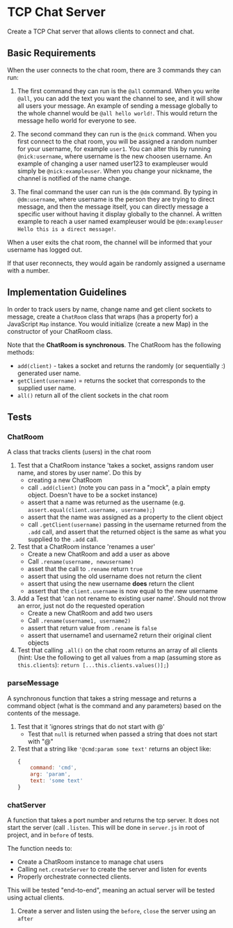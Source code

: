 TCP Chat Server
===

Create a TCP Chat server that allows clients to connect and chat.

## Basic Requirements

When the user connects to the chat room, there are 3 commands they can run:

1. The first command they can run is the `@all` command. When you write `@all`, you can add the text you want 
the channel to see, and it will show all users your message. An example of sending a message globally to the 
whole channel would be `@all hello world!`. This would return the message hello world for everyone to see.

2. The second command they can run is the `@nick` command. When you first connect to the chat room, you will be 
assigned a random number for your username, for example `user1`. You can alter this by running `@nick:username`, where username is the new choosen username. An example of changing a user named user123 to exampleuser would simply be `@nick:exampleuser`. 
When you change your nickname, the channel is notified of the name change.

3. The final command the user can run is the `@dm` command. By typing in `@dm:username`, 
where username is the person they are trying to direct message, and then the message itself, you can directly message a specific user without having it display 
globally to the channel. A written example to reach a user named exampleuser would be 
`@dm:exampleuser Hello this is a direct message!`.

When a user exits the chat room, the channel will be informed that your username has logged out. 

If that user reconnects, they would again be randomly assigned a username with a number.

## Implementation Guidelines

In order to track users by name, change name and get client sockets to message, create a `ChatRoom` class that wraps (has a property for) a JavaScript `Map` instance. You would initialize (create a new Map) in the constructor of your ChatRoom class.

Note that the **ChatRoom is synchronous**. The ChatRoom has the following methods:

* `add(client)` - takes a socket and returns the randomly (or sequentially :) generated user name.
* `getClient(username)` =  returns the socket that corresponds to the supplied user name.
* `all()` return all of the client sockets in the chat room

## Tests

### ChatRoom

A class that tracks clients (users) in the chat room

1. Test that a ChatRoom instance 'takes a socket, assigns random user name, and stores by user name'. Do this by
    * creating a new ChatRoom 
    * call `.add(client)` (note you can pass in a "mock", a plain empty object. Doesn't have to be a socket instance)
    * assert that a name was returned as the username (e.g. `assert.equal(client.username, username);`)
    * assert that the name was assigned as a property to the client object
    * call `.getClient(username)` passing in the username returned from the `.add` call, and assert that the returned object is the same as what you supplied to the `.add` call.
2. Test that a ChatRoom instance 'renames a user'
    * Create a new ChatRoom and add a user as above
    * Call `.rename(username, newusername)`
    * asset that the call to `.rename` return `true`
    * assert that using the old username does not return the client
    * assert that using the new username **does** return the client
    * assert that the `client.username` is now equal to the new username
3. Add a Test that 'can not rename to existing user name'. Should not throw an error, just not do the requested operation
    * Create a new ChatRoom and add two users
    * Call `.rename(username1, username2)`
    * assert that return value from `.rename` is `false`
    * assert that username1 and username2 return their original client objects
4. Test that calling `.all()` on the chat room returns an array of all clients (hint: Use the following to get all values from a map (assuming store as `this.clients`): `return [...this.clients.values()];`)

### parseMessage

A synchronous function that takes a string message and returns a command object (what is the command and any parameters) based on the contents of the message.

1. Test that it 'ignores strings that do not start with @'
    * Test that `null` is returned when passed a string that does not start with "@"
2. Test that a string like `'@cmd:param some text'` returns an object like:
    ```js
    { 
        command: 'cmd',
        arg: 'param',
        text: 'some text'
    }
    ```

### chatServer

A function that takes a port number and returns the tcp server. It does not start the server
(call `.listen`. This will be done in `server.js` in root of project, and in `before` of tests.

The function needs to:
* Create a ChatRoom instance to manage chat users
* Calling `net.createServer` to create the server and listen for events
* Properly orchestrate connected clients.

This will be tested "end-to-end", meaning an actual server will be tested using actual clients.

1. Create a server and listen using the `before`, `close` the server using an `after`



